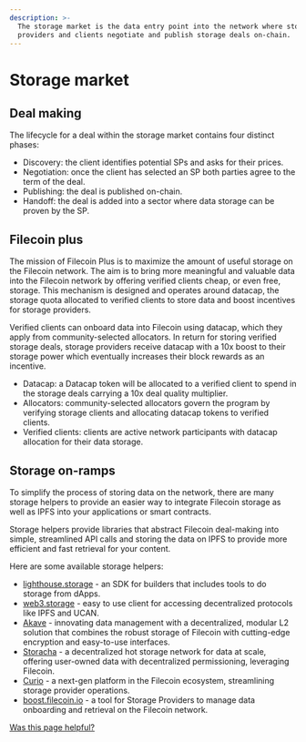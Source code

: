 ```yaml
---
description: >-
  The storage market is the data entry point into the network where storage
  providers and clients negotiate and publish storage deals on-chain.
---
```


# Storage market

## Deal making

The lifecycle for a deal within the storage market contains four distinct phases:

* Discovery: the client identifies potential SPs and asks for their prices.
* Negotiation: once the client has selected an SP both parties agree to the term of the deal.
* Publishing: the deal is published on-chain.
* Handoff: the deal is added into a sector where data storage can be proven by the SP.

## Filecoin plus

The mission of Filecoin Plus is to maximize the amount of useful storage on the Filecoin network. The aim is to bring more meaningful and valuable data into the Filecoin network by offering verified clients cheap, or even free, storage. This mechanism is designed and operates around datacap, the storage quota allocated to verified clients to store data and boost incentives for storage providers.

Verified clients can onboard data into Filecoin using datacap, which they apply from community-selected allocators. In return for storing verified storage deals, storage providers receive datacap with a 10x boost to their storage power which eventually increases their block rewards as an incentive.

* Datacap: a Datacap token will be allocated to a verified client to spend in the storage deals carrying a 10x deal quality multiplier.
* Allocators: community-selected allocators govern the program by verifying storage clients and allocating datacap tokens to verified clients.
* Verified clients: clients are active network participants with datacap allocation for their data storage.

## Storage on-ramps

To simplify the process of storing data on the network, there are many storage helpers to provide an easier way to integrate Filecoin storage as well as IPFS into your applications or smart contracts.

Storage helpers provide libraries that abstract Filecoin deal-making into simple, streamlined API calls and storing the data on IPFS to provide more efficient and fast retrieval for your content.

Here are some available storage helpers:

* [lighthouse.storage](https://www.lighthouse.storage/) - an SDK for builders that includes tools to do storage from dApps.
* [web3.storage](https://web3.storage/) - easy to use client for accessing decentralized protocols like IPFS and UCAN.
* [Akave](https://www.akave.ai/) - innovating data management with a decentralized, modular L2 solution that combines the robust storage of Filecoin with cutting-edge encryption and easy-to-use interfaces.
* [Storacha](https://storacha.network/) - a decentralized hot storage network for data at scale, offering user-owned data with decentralized permissioning, leveraging Filecoin.
* [Curio](https://curiostorage.org/) - a next-gen platform in the Filecoin ecosystem, streamlining storage provider operations.
* [boost.filecoin.io](https://boost.filecoin.io/) - a tool for Storage Providers to manage data onboarding and retrieval on the Filecoin network.



[Was this page helpful?](https://airtable.com/apppq4inOe4gmSSlk/pagoZHC2i1iqgphgl/form?prefill\_Page+URL=https://docs.filecoin.io/basics/what-is-filecoin/storage-market)
